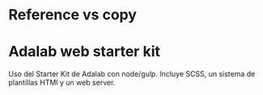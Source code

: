 # Reference vs copy

# Adalab web starter kit
Uso del Starter Kit de Adalab con node/gulp.
Incluye SCSS, un sistema de plantillas HTMl y un web server.
